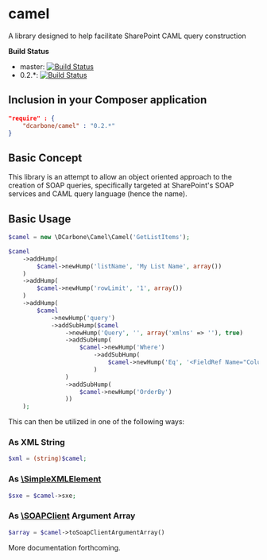 camel
=====

A library designed to help facilitate SharePoint CAML query construction

**Build Status**
- master: [![Build Status](https://travis-ci.org/dcarbone/camel.svg?branch=master)](https://travis-ci.org/dcarbone/camel)
- 0.2.*: [![Build Status](https://travis-ci.org/dcarbone/camel.svg?branch=0.2.0)](https://travis-ci.org/dcarbone/camel)

## Inclusion in your Composer application

```json
"require" : {
    "dcarbone/camel" : "0.2.*"
}
```

## Basic Concept

This library is an attempt to allow an object oriented approach to the creation of SOAP queries, specifically targeted at
SharePoint's SOAP services and CAML query language (hence the name).

## Basic Usage

```php
$camel = new \DCarbone\Camel\Camel('GetListItems');

$camel
    ->addHump(
        $camel->newHump('listName', 'My List Name', array())
    )
    ->addHump(
        $camel->newHump('rowLimit', '1', array())
    )
    ->addHump(
        $camel
            ->newHump('query')
            ->addSubHump($camel
                ->newHump('Query', '', array('xmlns' => ''), true)
                ->addSubHump(
                    $camel->newHump('Where')
                        ->addSubHump(
                            $camel->newHump('Eq', '<FieldRef Name="ColumnName" /><Value Type="Text">Column Value</Value>')
                        )
                )
                ->addSubHump(
                    $camel->newHump('OrderBy')
                ))
    );
```

This can then be utilized in one of the following ways:

### As XML String
```php
$xml = (string)$camel;
```

### As [\SimpleXMLElement](http://php.net/manual/en/class.simplexmlelement.php)
```php
$sxe = $camel->sxe;
```

### As [\SOAPClient](http://php.net/manual/en/class.soapclient.php) Argument Array
```php
$array = $camel->toSoapClientArgumentArray()
```

More documentation forthcoming.